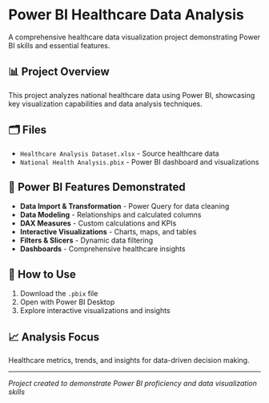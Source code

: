 # Power BI Healthcare Data Analysis

A comprehensive healthcare data visualization project demonstrating Power BI skills and essential features.

## 📊 Project Overview
This project analyzes national healthcare data using Power BI, showcasing key visualization capabilities and data analysis techniques.

## 🗂️ Files
- `Healthcare Analysis Dataset.xlsx` - Source healthcare data
- `National Health Analysis.pbix` - Power BI dashboard and visualizations

## 🎯 Power BI Features Demonstrated
- **Data Import & Transformation** - Power Query for data cleaning
- **Data Modeling** - Relationships and calculated columns
- **DAX Measures** - Custom calculations and KPIs
- **Interactive Visualizations** - Charts, maps, and tables
- **Filters & Slicers** - Dynamic data filtering
- **Dashboards** - Comprehensive healthcare insights

## 🚀 How to Use
1. Download the `.pbix` file
2. Open with Power BI Desktop
3. Explore interactive visualizations and insights

## 📈 Analysis Focus
Healthcare metrics, trends, and insights for data-driven decision making.

---
*Project created to demonstrate Power BI proficiency and data visualization skills*
